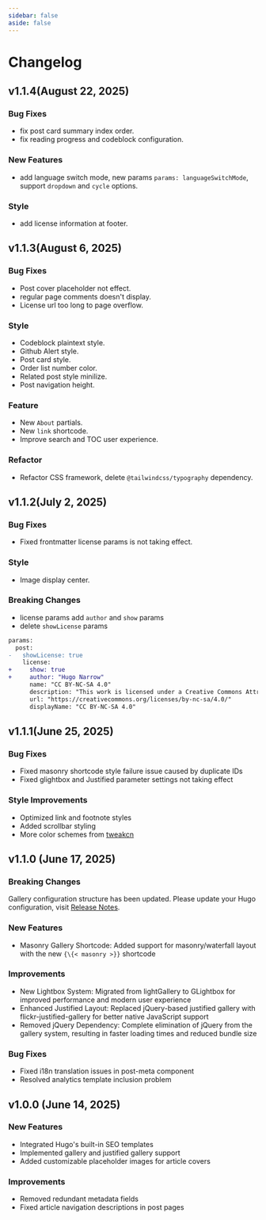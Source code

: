 ```yaml
---
sidebar: false
aside: false
---
```


# Changelog
## v1.1.4(August 22, 2025)
### Bug Fixes
- fix post card summary index order.
- fix reading progress and codeblock configuration.

### New Features
- add language switch mode, new params `params: languageSwitchMode`, support `dropdown` and `cycle` options.

### Style
- add license information at footer.


## v1.1.3(August 6, 2025)
### Bug Fixes
- Post cover placeholder not effect.
- regular page comments doesn't display.
- License url too long to page overflow.

### Style
- Codeblock plaintext style.
- Github Alert style.
- Post card style.
- Order list number color.
- Related post style minilize.
- Post navigation height.

### Feature
- New `About` partials.
- New `link` shortcode.
- Improve search and TOC user experience.

### Refactor
- Refactor CSS framework, delete `@tailwindcss/typography` dependency.

## v1.1.2(July 2, 2025)
### Bug Fixes
- Fixed frontmatter license params is not taking effect.

### Style
- Image display center.

### Breaking Changes
- license params add `author` and `show` params
- delete `showLicense` params

```diff
params:
  post:
-   showLicense: true
    license:
+     show: true
+     author: "Hugo Narrow"
      name: "CC BY-NC-SA 4.0"
      description: "This work is licensed under a Creative Commons Attribution-NonCommercial-ShareAlike 4.0 International License. Please attribute the source, use non-commercially, and maintain the same license."
      url: "https://creativecommons.org/licenses/by-nc-sa/4.0/"
      displayName: "CC BY-NC-SA 4.0"

```

## v1.1.1(June 25, 2025)
### Bug Fixes
- Fixed masonry shortcode style failure issue caused by duplicate IDs
- Fixed glightbox and Justified parameter settings not taking effect

### Style Improvements
- Optimized link and footnote styles
- Added scrollbar styling
- More color schemes from [tweakcn](https://tweakcn.com/)

## v1.1.0 (June 17, 2025)

### Breaking Changes
Gallery configuration structure has been updated. Please update your Hugo configuration, visit [Release Notes](https://github.com/tom2almighty/hugo-narrow/releases/tag/v1.1.0).
### New Features
- Masonry Gallery Shortcode: Added support for masonry/waterfall layout with the new `{\{< masonry >}}` shortcode

### Improvements
- New Lightbox System: Migrated from lightGallery to GLightbox for improved performance and modern user experience
- Enhanced Justified Layout: Replaced jQuery-based justified gallery with flickr-justified-gallery for better native JavaScript support
- Removed jQuery Dependency: Complete elimination of jQuery from the gallery system, resulting in faster loading times and reduced bundle size

### Bug Fixes
- Fixed i18n translation issues in post-meta component
- Resolved analytics template inclusion problem

## v1.0.0 (June 14, 2025)
### New Features
- Integrated Hugo's built-in SEO templates
- Implemented gallery and justified gallery support
- Added customizable placeholder images for article covers

### Improvements
- Removed redundant metadata fields
- Fixed article navigation descriptions in post pages
